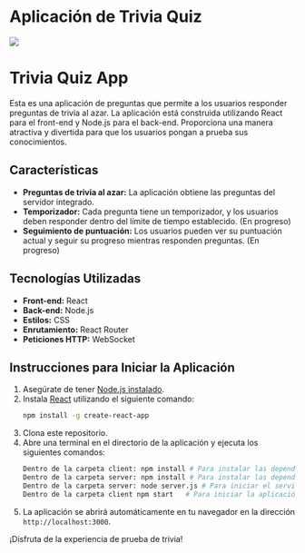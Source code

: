 # Aplicación de Trivia Quiz

![](https://s1.gifyu.com/images/SRN3w.gif)

# Trivia Quiz App

Esta es una aplicación de preguntas que permite a los usuarios responder preguntas de trivia al azar. La aplicación está construida utilizando React para el front-end y Node.js para el back-end. Proporciona una manera atractiva y divertida para que los usuarios pongan a prueba sus conocimientos.

## Características

- **Preguntas de trivia al azar:** La aplicación obtiene las preguntas del servidor integrado.
- **Temporizador:** Cada pregunta tiene un temporizador, y los usuarios deben responder dentro del límite de tiempo establecido. (En progreso)
- **Seguimiento de puntuación:** Los usuarios pueden ver su puntuación actual y seguir su progreso mientras responden preguntas. (En progreso)

## Tecnologías Utilizadas

- **Front-end:** React
- **Back-end:** Node.js
- **Estilos:** CSS
- **Enrutamiento:** React Router
- **Peticiones HTTP:** WebSocket

## Instrucciones para Iniciar la Aplicación

1. Asegúrate de tener [Node.js instalado](https://nodejs.org/es/).
2. Instala [React](https://reactjs.org/) utilizando el siguiente comando:
    ```bash
    npm install -g create-react-app
    ```
3. Clona este repositorio.
4. Abre una terminal en el directorio de la aplicación y ejecuta los siguientes comandos:
    ```bash
   Dentro de la carpeta client: npm install # Para instalar las dependencias
    Dentro de la carpeta server: npm install # Para instalar las dependencias
    Dentro de la carpeta server: node server.js # Para iniciar el servidor
    Dentro de la carpeta client npm start   # Para iniciar la aplicación en modo de desarrollo
    ```
5. La aplicación se abrirá automáticamente en tu navegador en la dirección `http://localhost:3000`.

¡Disfruta de la experiencia de prueba de trivia!
